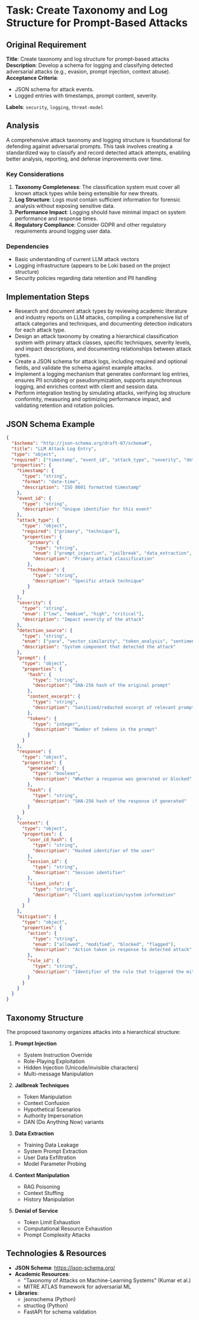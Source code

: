 # Task: Create Taxonomy and Log Structure for Prompt-Based Attacks

## Original Requirement

**Title**: Create taxonomy and log structure for prompt-based attacks  
**Description**: Develop a schema for logging and classifying detected adversarial attacks (e.g., evasion, prompt injection, context abuse).  
**Acceptance Criteria**:
* JSON schema for attack events.
* Logged entries with timestamps, prompt content, severity.

**Labels**: `security`, `logging`, `threat-model`

## Analysis

A comprehensive attack taxonomy and logging structure is foundational for defending against adversarial prompts. This task involves creating a standardized way to classify and record detected attack attempts, enabling better analysis, reporting, and defense improvements over time.

### Key Considerations

1. **Taxonomy Completeness**: The classification system must cover all known attack types while being extensible for new threats.
2. **Log Structure**: Logs must contain sufficient information for forensic analysis without exposing sensitive data.
3. **Performance Impact**: Logging should have minimal impact on system performance and response times.
4. **Regulatory Compliance**: Consider GDPR and other regulatory requirements around logging user data.

### Dependencies

- Basic understanding of current LLM attack vectors
- Logging infrastructure (appears to be Loki based on the project structure)
- Security policies regarding data retention and PII handling

## Implementation Steps

- Research and document attack types by reviewing academic literature and industry reports on LLM attacks, compiling a comprehensive list of attack categories and techniques, and documenting detection indicators for each attack type.
- Design an attack taxonomy by creating a hierarchical classification system with primary attack classes, specific techniques, severity levels, and impact descriptions, and documenting relationships between attack types.
- Create a JSON schema for attack logs, including required and optional fields, and validate the schema against example attacks.
- Implement a logging mechanism that generates conformant log entries, ensures PII scrubbing or pseudonymization, supports asynchronous logging, and enriches context with client and session data.
- Perform integration testing by simulating attacks, verifying log structure conformity, measuring and optimizing performance impact, and validating retention and rotation policies.

## JSON Schema Example

```json
{
  "$schema": "http://json-schema.org/draft-07/schema#",
  "title": "LLM Attack Log Entry",
  "type": "object",
  "required": ["timestamp", "event_id", "attack_type", "severity", "detection_source"],
  "properties": {
    "timestamp": {
      "type": "string",
      "format": "date-time",
      "description": "ISO 8601 formatted timestamp"
    },
    "event_id": {
      "type": "string",
      "description": "Unique identifier for this event"
    },
    "attack_type": {
      "type": "object",
      "required": ["primary", "technique"],
      "properties": {
        "primary": {
          "type": "string",
          "enum": ["prompt_injection", "jailbreak", "data_extraction", "context_manipulation", "dos", "other"],
          "description": "Primary attack classification"
        },
        "technique": {
          "type": "string",
          "description": "Specific attack technique"
        }
      }
    },
    "severity": {
      "type": "string",
      "enum": ["low", "medium", "high", "critical"],
      "description": "Impact severity of the attack"
    },
    "detection_source": {
      "type": "string",
      "enum": ["yara", "vector_similarity", "token_analysis", "sentiment", "manual", "other"],
      "description": "System component that detected the attack"
    },
    "prompt": {
      "type": "object",
      "properties": {
        "hash": {
          "type": "string",
          "description": "SHA-256 hash of the original prompt"
        },
        "content_excerpt": {
          "type": "string",
          "description": "Sanitized/redacted excerpt of relevant prompt content"
        },
        "tokens": {
          "type": "integer",
          "description": "Number of tokens in the prompt"
        }
      }
    },
    "response": {
      "type": "object",
      "properties": {
        "generated": {
          "type": "boolean",
          "description": "Whether a response was generated or blocked"
        },
        "hash": {
          "type": "string",
          "description": "SHA-256 hash of the response if generated"
        }
      }
    },
    "context": {
      "type": "object",
      "properties": {
        "user_id_hash": {
          "type": "string",
          "description": "Hashed identifier of the user"
        },
        "session_id": {
          "type": "string",
          "description": "Session identifier"
        },
        "client_info": {
          "type": "string",
          "description": "Client application/system information"
        }
      }
    },
    "mitigation": {
      "type": "object",
      "properties": {
        "action": {
          "type": "string",
          "enum": ["allowed", "modified", "blocked", "flagged"],
          "description": "Action taken in response to detected attack"
        },
        "rule_id": {
          "type": "string",
          "description": "Identifier of the rule that triggered the mitigation"
        }
      }
    }
  }
}
```

## Taxonomy Structure

The proposed taxonomy organizes attacks into a hierarchical structure:

1. **Prompt Injection**
   - System Instruction Override
   - Role-Playing Exploitation
   - Hidden Injection (Unicode/invisible characters)
   - Multi-message Manipulation

2. **Jailbreak Techniques**
   - Token Manipulation
   - Context Confusion
   - Hypothetical Scenarios
   - Authority Impersonation
   - DAN (Do Anything Now) variants

3. **Data Extraction**
   - Training Data Leakage
   - System Prompt Extraction
   - User Data Exfiltration
   - Model Parameter Probing

4. **Context Manipulation**
   - RAG Poisoning
   - Context Stuffing
   - History Manipulation

5. **Denial of Service**
   - Token Limit Exhaustion
   - Computational Resource Exhaustion
   - Prompt Complexity Attacks

## Technologies & Resources

- **JSON Schema**: https://json-schema.org/
- **Academic Resources**: 
  - "Taxonomy of Attacks on Machine-Learning Systems" (Kumar et al.)
  - MITRE ATLAS framework for adversarial ML
- **Libraries**: 
  - jsonschema (Python)
  - structlog (Python)
  - FastAPI for schema validation

